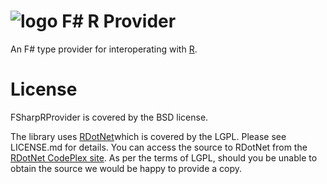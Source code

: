 
![logo](https://www.bluemountaincapital.com/media/logo.gif)
F# R Provider
=======
An F# type provider for interoperating with [R](http://www.r-project.org/).

License
=======
FSharpRProvider is covered by the BSD license.

The library uses [RDotNet](http://rdotnet.codeplex.com/)which is covered by the LGPL.  Please see LICENSE.md for details.  You can access the source to RDotNet from the [RDotNet CodePlex site](http://rdotnet.codeplex.com/).  As per the terms of LGPL, should you be unable to obtain the source we would be happy to provide a copy.


